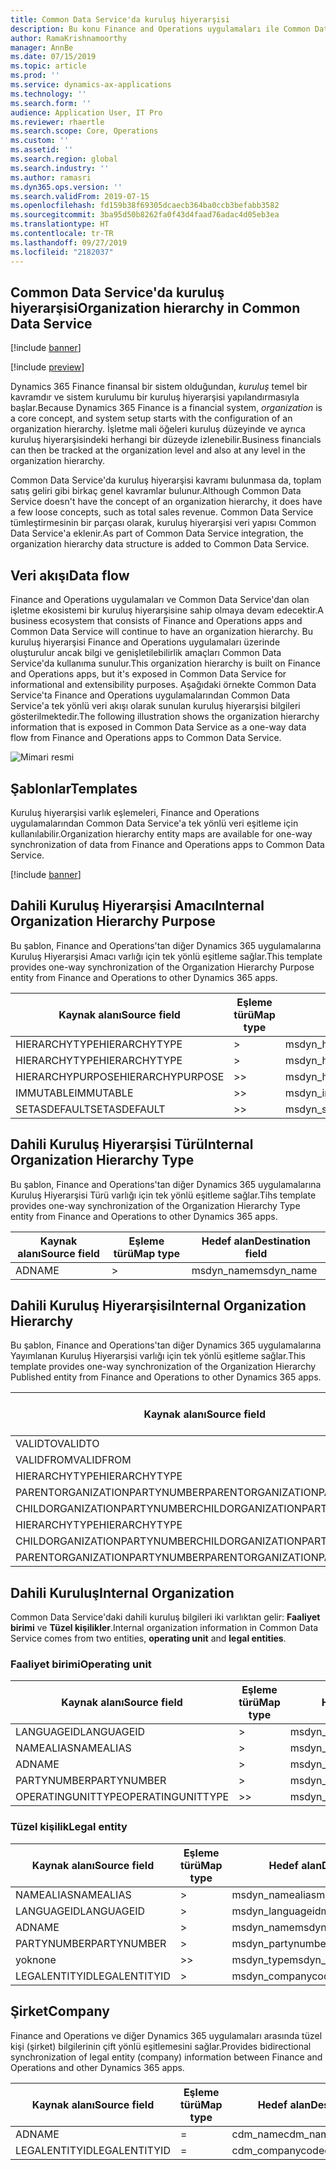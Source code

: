 ```yaml
---
title: Common Data Service'da kuruluş hiyerarşisi
description: Bu konu Finance and Operations uygulamaları ile Common Data Service arasında kuruluş verileri tümleştirmesini açıklar.
author: RamaKrishnamoorthy
manager: AnnBe
ms.date: 07/15/2019
ms.topic: article
ms.prod: ''
ms.service: dynamics-ax-applications
ms.technology: ''
ms.search.form: ''
audience: Application User, IT Pro
ms.reviewer: rhaertle
ms.search.scope: Core, Operations
ms.custom: ''
ms.assetid: ''
ms.search.region: global
ms.search.industry: ''
ms.author: ramasri
ms.dyn365.ops.version: ''
ms.search.validFrom: 2019-07-15
ms.openlocfilehash: fd159b38f69305dcaecb364ba0ccb3befabb3582
ms.sourcegitcommit: 3ba95d50b8262fa0f43d4faad76adac4d05eb3ea
ms.translationtype: HT
ms.contentlocale: tr-TR
ms.lasthandoff: 09/27/2019
ms.locfileid: "2182037"
---
```

## <a name="organization-hierarchy-in-common-data-service"></a><span data-ttu-id="ba076-103">Common Data Service'da kuruluş hiyerarşisi</span><span class="sxs-lookup"><span data-stu-id="ba076-103">Organization hierarchy in Common Data Service</span></span>

[!include [banner](../includes/banner.md)]

[!include [preview](../includes/preview-banner.md)]

<span data-ttu-id="ba076-104">Dynamics 365 Finance finansal bir sistem olduğundan, *kuruluş* temel bir kavramdır ve sistem kurulumu bir kuruluş hiyerarşisi yapılandırmasıyla başlar.</span><span class="sxs-lookup"><span data-stu-id="ba076-104">Because Dynamics 365 Finance is a financial system, *organization* is a core concept, and system setup starts with the configuration of an organization hierarchy.</span></span> <span data-ttu-id="ba076-105">İşletme mali öğeleri kuruluş düzeyinde ve ayrıca kuruluş hiyerarşisindeki herhangi bir düzeyde izlenebilir.</span><span class="sxs-lookup"><span data-stu-id="ba076-105">Business financials can then be tracked at the organization level and also at any level in the organization hierarchy.</span></span>

<span data-ttu-id="ba076-106">Common Data Service'da kuruluş hiyerarşisi kavramı bulunmasa da, toplam satış geliri gibi birkaç genel kavramlar bulunur.</span><span class="sxs-lookup"><span data-stu-id="ba076-106">Although Common Data Service doesn't have the concept of an organization hierarchy, it does have a few loose concepts, such as total sales revenue.</span></span> <span data-ttu-id="ba076-107">Common Data Service tümleştirmesinin bir parçası olarak, kuruluş hiyerarşisi veri yapısı Common Data Service'a eklenir.</span><span class="sxs-lookup"><span data-stu-id="ba076-107">As part of Common Data Service integration, the organization hierarchy data structure is added to Common Data Service.</span></span>

## <a name="data-flow"></a><span data-ttu-id="ba076-108">Veri akışı</span><span class="sxs-lookup"><span data-stu-id="ba076-108">Data flow</span></span>

<span data-ttu-id="ba076-109">Finance and Operations uygulamaları ve Common Data Service'dan olan işletme ekosistemi bir kuruluş hiyerarşisine sahip olmaya devam edecektir.</span><span class="sxs-lookup"><span data-stu-id="ba076-109">A business ecosystem that consists of Finance and Operations apps and Common Data Service will continue to have an organization hierarchy.</span></span> <span data-ttu-id="ba076-110">Bu kuruluş hiyerarşisi Finance and Operations uygulamaları üzerinde oluşturulur ancak bilgi ve genişletilebilirlik amaçları Common Data Service'da kullanıma sunulur.</span><span class="sxs-lookup"><span data-stu-id="ba076-110">This organization hierarchy is built on Finance and Operations apps, but it's exposed in Common Data Service for informational and extensibility purposes.</span></span> <span data-ttu-id="ba076-111">Aşağıdaki örnekte Common Data Service'ta Finance and Operations uygulamalarından Common Data Service'a tek yönlü veri akışı olarak sunulan kuruluş hiyerarşisi bilgileri gösterilmektedir.</span><span class="sxs-lookup"><span data-stu-id="ba076-111">The following illustration shows the organization hierarchy information that is exposed in Common Data Service as a one-way data flow from Finance and Operations apps to Common Data Service.</span></span>

![Mimari resmi](media/dual-write-data-flow.png)

## <a name="templates"></a><span data-ttu-id="ba076-113">Şablonlar</span><span class="sxs-lookup"><span data-stu-id="ba076-113">Templates</span></span>

<span data-ttu-id="ba076-114">Kuruluş hiyerarşisi varlık eşlemeleri, Finance and Operations uygulamalarından Common Data Service'a tek yönlü veri eşitleme için kullanılabilir.</span><span class="sxs-lookup"><span data-stu-id="ba076-114">Organization hierarchy entity maps are available for one-way synchronization of data from Finance and Operations apps to Common Data Service.</span></span>

[!include [banner](../includes/dual-write-symbols.md)]

## <a name="internal-organization-hierarchy-purpose"></a><span data-ttu-id="ba076-115">Dahili Kuruluş Hiyerarşisi Amacı</span><span class="sxs-lookup"><span data-stu-id="ba076-115">Internal Organization Hierarchy Purpose</span></span>

<span data-ttu-id="ba076-116">Bu şablon, Finance and Operations'tan diğer Dynamics 365 uygulamalarına Kuruluş Hiyerarşisi Amacı varlığı için tek yönlü eşitleme sağlar.</span><span class="sxs-lookup"><span data-stu-id="ba076-116">This template provides one-way synchronization of the Organization Hierarchy Purpose entity from Finance and Operations to other Dynamics 365 apps.</span></span>

<!-- ![architecture image](media/dual-write-purpose.png) -->

<span data-ttu-id="ba076-117">Kaynak alanı</span><span class="sxs-lookup"><span data-stu-id="ba076-117">Source field</span></span> | <span data-ttu-id="ba076-118">Eşleme türü</span><span class="sxs-lookup"><span data-stu-id="ba076-118">Map type</span></span> | <span data-ttu-id="ba076-119">Hedef alan</span><span class="sxs-lookup"><span data-stu-id="ba076-119">Destination field</span></span>
---|---|---
<span data-ttu-id="ba076-120">HIERARCHYTYPE</span><span class="sxs-lookup"><span data-stu-id="ba076-120">HIERARCHYTYPE</span></span> | \> | <span data-ttu-id="ba076-121">msdyn\_hierarchypurposetypename</span><span class="sxs-lookup"><span data-stu-id="ba076-121">msdyn\_hierarchypurposetypename</span></span>
<span data-ttu-id="ba076-122">HIERARCHYTYPE</span><span class="sxs-lookup"><span data-stu-id="ba076-122">HIERARCHYTYPE</span></span> | \> | <span data-ttu-id="ba076-123">msdyn\_hierarchytype.msdyn\_name</span><span class="sxs-lookup"><span data-stu-id="ba076-123">msdyn\_hierarchytype.msdyn\_name</span></span>
<span data-ttu-id="ba076-124">HIERARCHYPURPOSE</span><span class="sxs-lookup"><span data-stu-id="ba076-124">HIERARCHYPURPOSE</span></span> | \>\> | <span data-ttu-id="ba076-125">msdyn\_hierarchypurpose</span><span class="sxs-lookup"><span data-stu-id="ba076-125">msdyn\_hierarchypurpose</span></span>
<span data-ttu-id="ba076-126">IMMUTABLE</span><span class="sxs-lookup"><span data-stu-id="ba076-126">IMMUTABLE</span></span> | \>\> | <span data-ttu-id="ba076-127">msdyn\_immutable</span><span class="sxs-lookup"><span data-stu-id="ba076-127">msdyn\_immutable</span></span>
<span data-ttu-id="ba076-128">SETASDEFAULT</span><span class="sxs-lookup"><span data-stu-id="ba076-128">SETASDEFAULT</span></span> | \>\> | <span data-ttu-id="ba076-129">msdyn\_setasdefault</span><span class="sxs-lookup"><span data-stu-id="ba076-129">msdyn\_setasdefault</span></span>

## <a name="internal-organization-hierarchy-type"></a><span data-ttu-id="ba076-130">Dahili Kuruluş Hiyerarşisi Türü</span><span class="sxs-lookup"><span data-stu-id="ba076-130">Internal Organization Hierarchy Type</span></span>

<span data-ttu-id="ba076-131">Bu şablon, Finance and Operations'tan diğer Dynamics 365 uygulamalarına Kuruluş Hiyerarşisi Türü varlığı için tek yönlü eşitleme sağlar.</span><span class="sxs-lookup"><span data-stu-id="ba076-131">Tihs template provides one-way synchronization of the Organization Hierarchy Type entity from Finance and Operations to other Dynamics 365 apps.</span></span>

<!-- ![architecture image](media/dual-write-type.png) -->

<span data-ttu-id="ba076-132">Kaynak alanı</span><span class="sxs-lookup"><span data-stu-id="ba076-132">Source field</span></span> | <span data-ttu-id="ba076-133">Eşleme türü</span><span class="sxs-lookup"><span data-stu-id="ba076-133">Map type</span></span> | <span data-ttu-id="ba076-134">Hedef alan</span><span class="sxs-lookup"><span data-stu-id="ba076-134">Destination field</span></span>
---|---|---
<span data-ttu-id="ba076-135">AD</span><span class="sxs-lookup"><span data-stu-id="ba076-135">NAME</span></span> | \> | <span data-ttu-id="ba076-136">msdyn\_name</span><span class="sxs-lookup"><span data-stu-id="ba076-136">msdyn\_name</span></span>

## <a name="internal-organization-hierarchy"></a><span data-ttu-id="ba076-137">Dahili Kuruluş Hiyerarşisi</span><span class="sxs-lookup"><span data-stu-id="ba076-137">Internal Organization Hierarchy</span></span>

<span data-ttu-id="ba076-138">Bu şablon, Finance and Operations'tan diğer Dynamics 365 uygulamalarına Yayımlanan Kuruluş Hiyerarşisi varlığı için tek yönlü eşitleme sağlar.</span><span class="sxs-lookup"><span data-stu-id="ba076-138">This template provides one-way synchronization of the Organization Hierarchy Published entity from Finance and Operations to other Dynamics 365 apps.</span></span>

<!-- ![architecture image](media/dual-write-organization.png) -->

<span data-ttu-id="ba076-139">Kaynak alanı</span><span class="sxs-lookup"><span data-stu-id="ba076-139">Source field</span></span> | <span data-ttu-id="ba076-140">Eşleme türü</span><span class="sxs-lookup"><span data-stu-id="ba076-140">Map type</span></span> | <span data-ttu-id="ba076-141">Hedef alan</span><span class="sxs-lookup"><span data-stu-id="ba076-141">Destination field</span></span>
---|---|---
<span data-ttu-id="ba076-142">VALIDTO</span><span class="sxs-lookup"><span data-stu-id="ba076-142">VALIDTO</span></span> | \> | <span data-ttu-id="ba076-143">msdyn\_validto</span><span class="sxs-lookup"><span data-stu-id="ba076-143">msdyn\_validto</span></span>
<span data-ttu-id="ba076-144">VALIDFROM</span><span class="sxs-lookup"><span data-stu-id="ba076-144">VALIDFROM</span></span> | \> | <span data-ttu-id="ba076-145">msdyn\_validfrom</span><span class="sxs-lookup"><span data-stu-id="ba076-145">msdyn\_validfrom</span></span>
<span data-ttu-id="ba076-146">HIERARCHYTYPE</span><span class="sxs-lookup"><span data-stu-id="ba076-146">HIERARCHYTYPE</span></span> | \> | <span data-ttu-id="ba076-147">msdyn\_hierarchytypename</span><span class="sxs-lookup"><span data-stu-id="ba076-147">msdyn\_hierarchytypename</span></span>
<span data-ttu-id="ba076-148">PARENTORGANIZATIONPARTYNUMBER</span><span class="sxs-lookup"><span data-stu-id="ba076-148">PARENTORGANIZATIONPARTYNUMBER</span></span> | \> | <span data-ttu-id="ba076-149">msdyn\_parentpartyid</span><span class="sxs-lookup"><span data-stu-id="ba076-149">msdyn\_parentpartyid</span></span>
<span data-ttu-id="ba076-150">CHILDORGANIZATIONPARTYNUMBER</span><span class="sxs-lookup"><span data-stu-id="ba076-150">CHILDORGANIZATIONPARTYNUMBER</span></span> | \> | <span data-ttu-id="ba076-151">msdyn\_childpartyid</span><span class="sxs-lookup"><span data-stu-id="ba076-151">msdyn\_childpartyid</span></span>
<span data-ttu-id="ba076-152">HIERARCHYTYPE</span><span class="sxs-lookup"><span data-stu-id="ba076-152">HIERARCHYTYPE</span></span> | \> | <span data-ttu-id="ba076-153">msdyn\_hierarchytypeid.msdyn\_name</span><span class="sxs-lookup"><span data-stu-id="ba076-153">msdyn\_hierarchytypeid.msdyn\_name</span></span>
<span data-ttu-id="ba076-154">CHILDORGANIZATIONPARTYNUMBER</span><span class="sxs-lookup"><span data-stu-id="ba076-154">CHILDORGANIZATIONPARTYNUMBER</span></span> | \> | <span data-ttu-id="ba076-155">msdyn\_childid.msdyn\_partynumber</span><span class="sxs-lookup"><span data-stu-id="ba076-155">msdyn\_childid.msdyn\_partynumber</span></span>
<span data-ttu-id="ba076-156">PARENTORGANIZATIONPARTYNUMBER</span><span class="sxs-lookup"><span data-stu-id="ba076-156">PARENTORGANIZATIONPARTYNUMBER</span></span> | \> | <span data-ttu-id="ba076-157">msdyn\_parentid.msdyn\_partynumber</span><span class="sxs-lookup"><span data-stu-id="ba076-157">msdyn\_parentid.msdyn\_partynumber</span></span>

## <a name="internal-organization"></a><span data-ttu-id="ba076-158">Dahili Kuruluş</span><span class="sxs-lookup"><span data-stu-id="ba076-158">Internal Organization</span></span>

<span data-ttu-id="ba076-159">Common Data Service'daki dahili kuruluş bilgileri iki varlıktan gelir: **Faaliyet birimi** ve **Tüzel kişilikler**.</span><span class="sxs-lookup"><span data-stu-id="ba076-159">Internal organization information in Common Data Service comes from two entities, **operating unit** and **legal entities**.</span></span>

<!-- ![architecture image](media/dual-write-operating-unit.png) -->

<!-- ![architecture image](media/dual-write-legal-entities.png) -->

### <a name="operating-unit"></a><span data-ttu-id="ba076-160">Faaliyet birimi</span><span class="sxs-lookup"><span data-stu-id="ba076-160">Operating unit</span></span>

<span data-ttu-id="ba076-161">Kaynak alanı</span><span class="sxs-lookup"><span data-stu-id="ba076-161">Source field</span></span> | <span data-ttu-id="ba076-162">Eşleme türü</span><span class="sxs-lookup"><span data-stu-id="ba076-162">Map type</span></span> | <span data-ttu-id="ba076-163">Hedef alan</span><span class="sxs-lookup"><span data-stu-id="ba076-163">Destination field</span></span>
---|---|---
<span data-ttu-id="ba076-164">LANGUAGEID</span><span class="sxs-lookup"><span data-stu-id="ba076-164">LANGUAGEID</span></span> | \> | <span data-ttu-id="ba076-165">msdyn\_languageid</span><span class="sxs-lookup"><span data-stu-id="ba076-165">msdyn\_languageid</span></span>
<span data-ttu-id="ba076-166">NAMEALIAS</span><span class="sxs-lookup"><span data-stu-id="ba076-166">NAMEALIAS</span></span> | \> | <span data-ttu-id="ba076-167">msdyn\_namealias</span><span class="sxs-lookup"><span data-stu-id="ba076-167">msdyn\_namealias</span></span>
<span data-ttu-id="ba076-168">AD</span><span class="sxs-lookup"><span data-stu-id="ba076-168">NAME</span></span> | \> | <span data-ttu-id="ba076-169">msdyn\_name</span><span class="sxs-lookup"><span data-stu-id="ba076-169">msdyn\_name</span></span>
<span data-ttu-id="ba076-170">PARTYNUMBER</span><span class="sxs-lookup"><span data-stu-id="ba076-170">PARTYNUMBER</span></span> | \> | <span data-ttu-id="ba076-171">msdyn\_partynumber</span><span class="sxs-lookup"><span data-stu-id="ba076-171">msdyn\_partynumber</span></span>
<span data-ttu-id="ba076-172">OPERATINGUNITTYPE</span><span class="sxs-lookup"><span data-stu-id="ba076-172">OPERATINGUNITTYPE</span></span> | \>\> | <span data-ttu-id="ba076-173">msdyn\_type</span><span class="sxs-lookup"><span data-stu-id="ba076-173">msdyn\_type</span></span>

### <a name="legal-entity"></a><span data-ttu-id="ba076-174">Tüzel kişilik</span><span class="sxs-lookup"><span data-stu-id="ba076-174">Legal entity</span></span>

<span data-ttu-id="ba076-175">Kaynak alanı</span><span class="sxs-lookup"><span data-stu-id="ba076-175">Source field</span></span> | <span data-ttu-id="ba076-176">Eşleme türü</span><span class="sxs-lookup"><span data-stu-id="ba076-176">Map type</span></span> | <span data-ttu-id="ba076-177">Hedef alan</span><span class="sxs-lookup"><span data-stu-id="ba076-177">Destination field</span></span>
---|---|---
<span data-ttu-id="ba076-178">NAMEALIAS</span><span class="sxs-lookup"><span data-stu-id="ba076-178">NAMEALIAS</span></span> | \> | <span data-ttu-id="ba076-179">msdyn\_namealias</span><span class="sxs-lookup"><span data-stu-id="ba076-179">msdyn\_namealias</span></span>
<span data-ttu-id="ba076-180">LANGUAGEID</span><span class="sxs-lookup"><span data-stu-id="ba076-180">LANGUAGEID</span></span> | \> | <span data-ttu-id="ba076-181">msdyn\_languageid</span><span class="sxs-lookup"><span data-stu-id="ba076-181">msdyn\_languageid</span></span>
<span data-ttu-id="ba076-182">AD</span><span class="sxs-lookup"><span data-stu-id="ba076-182">NAME</span></span> | \> | <span data-ttu-id="ba076-183">msdyn\_name</span><span class="sxs-lookup"><span data-stu-id="ba076-183">msdyn\_name</span></span>
<span data-ttu-id="ba076-184">PARTYNUMBER</span><span class="sxs-lookup"><span data-stu-id="ba076-184">PARTYNUMBER</span></span> | \> | <span data-ttu-id="ba076-185">msdyn\_partynumber</span><span class="sxs-lookup"><span data-stu-id="ba076-185">msdyn\_partynumber</span></span>
<span data-ttu-id="ba076-186">yok</span><span class="sxs-lookup"><span data-stu-id="ba076-186">none</span></span> | \>\> | <span data-ttu-id="ba076-187">msdyn\_type</span><span class="sxs-lookup"><span data-stu-id="ba076-187">msdyn\_type</span></span>
<span data-ttu-id="ba076-188">LEGALENTITYID</span><span class="sxs-lookup"><span data-stu-id="ba076-188">LEGALENTITYID</span></span> | \> | <span data-ttu-id="ba076-189">msdyn\_companycode</span><span class="sxs-lookup"><span data-stu-id="ba076-189">msdyn\_companycode</span></span>

## <a name="company"></a><span data-ttu-id="ba076-190">Şirket</span><span class="sxs-lookup"><span data-stu-id="ba076-190">Company</span></span>

<span data-ttu-id="ba076-191">Finance and Operations ve diğer Dynamics 365 uygulamaları arasında tüzel kişi (şirket) bilgilerinin çift yönlü eşitlemesini sağlar.</span><span class="sxs-lookup"><span data-stu-id="ba076-191">Provides bidirectional synchronization of legal entity (company) information between Finance and Operations and other Dynamics 365 apps.</span></span>

<!-- ![architecture image](media/dual-write-company.png) -->

<span data-ttu-id="ba076-192">Kaynak alanı</span><span class="sxs-lookup"><span data-stu-id="ba076-192">Source field</span></span> | <span data-ttu-id="ba076-193">Eşleme türü</span><span class="sxs-lookup"><span data-stu-id="ba076-193">Map type</span></span> | <span data-ttu-id="ba076-194">Hedef alan</span><span class="sxs-lookup"><span data-stu-id="ba076-194">Destination field</span></span>
---|---|---
<span data-ttu-id="ba076-195">AD</span><span class="sxs-lookup"><span data-stu-id="ba076-195">NAME</span></span> | = | <span data-ttu-id="ba076-196">cdm\_name</span><span class="sxs-lookup"><span data-stu-id="ba076-196">cdm\_name</span></span>
<span data-ttu-id="ba076-197">LEGALENTITYID</span><span class="sxs-lookup"><span data-stu-id="ba076-197">LEGALENTITYID</span></span> | = | <span data-ttu-id="ba076-198">cdm\_companycode</span><span class="sxs-lookup"><span data-stu-id="ba076-198">cdm\_companycode</span></span>
